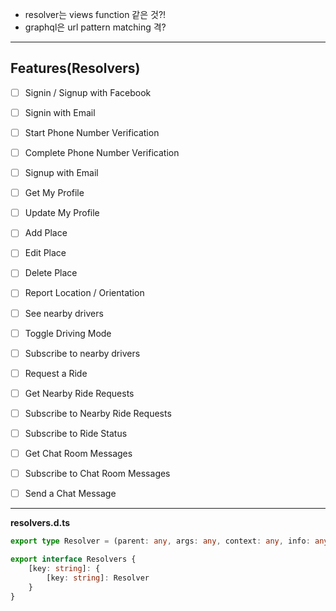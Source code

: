 - resolver는 views function 같은 것?!
- graphql은 url pattern matching 격?
----------
## Features(Resolvers)

- [ ] Signin / Signup with Facebook 
- [ ] Signin with Email
- [ ] Start Phone Number Verification
- [ ] Complete Phone Number Verification
- [ ] Signup with Email
- [ ] Get My Profile
- [ ] Update My Profile
- [ ] Add Place
- [ ] Edit Place
- [ ] Delete Place
- [ ] Report Location / Orientation 
- [ ] See nearby drivers
- [ ] Toggle Driving Mode
- [ ] Subscribe to nearby drivers
- [ ] Request a Ride
- [ ] Get Nearby Ride Requests
- [ ] Subscribe to Nearby Ride Requests
- [ ] Subscribe to Ride Status
- [ ] Get Chat Room Messages
- [ ] Subscribe to Chat Room Messages
- [ ] Send a Chat Message


----------
**resolvers.d.ts**
```typescript
export type Resolver = (parent: any, args: any, context: any, info: any) => any;

export interface Resolvers {
	[key: string]: {
		[key: string]: Resolver
	}
}
```


<!--stackedit_data:
eyJoaXN0b3J5IjpbOTIwODkyNzAxLDEwMzY1Njg4NDIsMzEyMT
I0NCw3MzU3OTcxNTAsLTQxNTEyMDU2MV19
-->